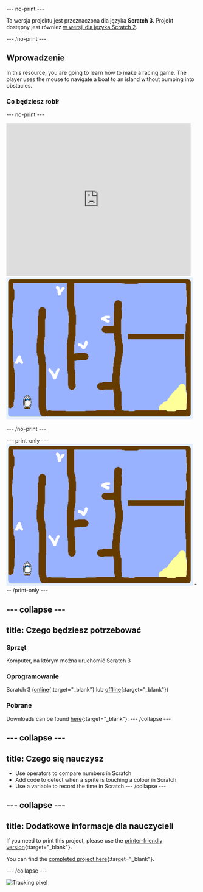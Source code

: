 \--- no-print \---

Ta wersja projektu jest przeznaczona dla języka **Scratch 3**. Projekt dostępny jest również [w wersji dla języka Scratch 2](https://projects.raspberrypi.org/en/projects/boat-race-scratch2).

\--- /no-print \---

## Wprowadzenie

In this resource, you are going to learn how to make a racing game. The player uses the mouse to navigate a boat to an island without bumping into obstacles.

### Co będziesz robił

\--- no-print \---

<div class="scratch-preview">
  <iframe allowtransparency="true" width="485" height="402" src="https://scratch.mit.edu/projects/embed/276662533/?autostart=false" frameborder="0" scrolling="no"></iframe>
  <img src="images/boat_race_demo.png">
</div>

\--- /no-print \---

\--- print-only \--- ![boat race demo](images/boat_race_demo.png) \--- /print-only \---

## \--- collapse \---

## title: Czego będziesz potrzebować

### Sprzęt

Komputer, na którym można uruchomić Scratch 3

### Oprogramowanie

Scratch 3 ([online](https://rpf.io/scratchon){:target="_blank"} lub [offline](https://rpf.io/scratchoff){:target="_blank"})

### Pobrane

Downloads can be found [here](http://rpf.io/p/en/boat-race-go){:target="_blank"}. \--- /collapse \---

## \--- collapse \---

## title: Czego się nauczysz

- Use operators to compare numbers in Scratch
- Add code to detect when a sprite is touching a colour in Scratch
- Use a variable to record the time in Scratch \--- /collapse \---

## \--- collapse \---

## title: Dodatkowe informacje dla nauczycieli

If you need to print this project, please use the [printer-friendly version](https://projects.raspberrypi.org/en/projects/boat-race/print){:target="_blank"}.

You can find the [completed project here](http://rpf.io/p/en/boat-race-get){:target="_blank"}.

\--- /collapse \---

![Tracking pixel](https://code.org/api/hour/begin_codeclub_boatrace.png)